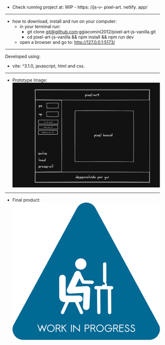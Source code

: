 
- Check running project at:
WIP - https: //js-v- pixel-art. netlify. app/
---
- how to download, install and run on your computer:
  * in your terminal run: 
    * git clone git@github.com:ggiacomini2012/pixel-art-js-vanilla.git
    * cd pixel-art-js-vanilla && npm install && npm run dev
  * open a browser and go to: http://127.0.0.1:5173/ 
---
Developed using: 
* vite: ^3.1.0, javascript, html and css.
---
- Prototype Image:
![plot](./src/images/prototype.png)
---
- Final product:
![plot](./src/images/finalProduct.png)